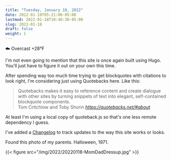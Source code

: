 ```yaml
---
title: "Tuesday, January 18, 2022"
date: 2022-01-18T05:21:00-05:00
lastmod: 2022-01-18T10:40:30-05:00
slug: 2022-01-18
draft: false
weight: 1
---
```


☁️   Overcast +28°F

I'm not even going to mention that this site is once again built using Hugo. You'll just have to figure it out on your own this time.

After spending way too much time trying to get blockquotes with citations to look right, I'm considering just using Quotebacks here. Like this:

<blockquote class="quoteback" darkmode="" data-title="Quotebacks" data-author="Tom Critchlow and Toby Shorin" cite="https://quotebacks.net/#about">
Quotebacks makes it easy to reference content and create dialogue with other sites by turning snippets of text into elegant, self-contained blockquote components.
<footer>Tom Critchlow and Toby Shorin<cite> <a href="https://quotebacks.net/#about">https://quotebacks.net/#about</a></cite></footer>
</blockquote>

At least I'm using a local copy of quoteback.js so that's one less remote dependency I guess.

I've added a [Changelog](/changelog/) to track updates to the way this site works or looks.

Found this photo of my parents. Halloween, 1971.

{{< figure src="/img/2022/20220118-MomDadDressup.jpg" >}}

[//]: # "Exported with love from a post written in Org mode"
[//]: # "- https://github.com/kaushalmodi/ox-hugo"
